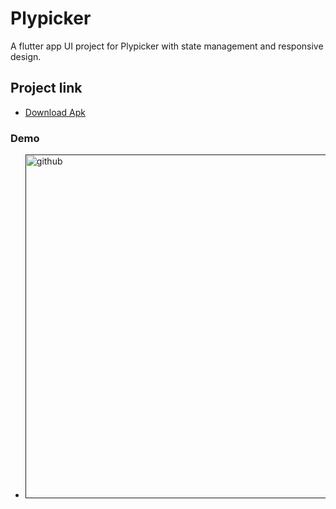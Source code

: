 # Plypicker

A flutter app UI project for Plypicker with state management and responsive design.

## Project link
- [Download Apk](https://github.com/Oneya4/Plypicker/raw/main/assets/app-release.apk)

### Demo
- [<img src='assets/plypicker.gif' alt='github' height='550'>]()

